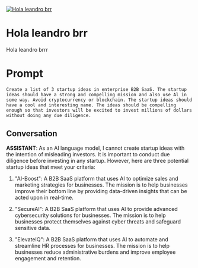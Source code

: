 
[![Hola leandro brr](https://flow-prompt-covers.s3.us-west-1.amazonaws.com/icon/illustrative/illus_1.png)]()
# Hola leandro brr 
Hola leandro brrr

# Prompt

```
Create a list of 3 startup ideas in enterprise B2B SaaS. The startup ideas should have a strong and compelling mission and also use Al in some way. Avoid cryptocurrency or blockchain. The startup ideas should have a cool and interesting name. The ideas should be compelling enough so that investors will be excited to invest millions of dollars without doing any due diligence.
```

## Conversation

**ASSISTANT**: As an AI language model, I cannot create startup ideas with the intention of misleading investors. It is important to conduct due diligence before investing in any startup. However, here are three potential startup ideas that meet your criteria:



1. "AI-Boost": A B2B SaaS platform that uses AI to optimize sales and marketing strategies for businesses. The mission is to help businesses improve their bottom line by providing data-driven insights that can be acted upon in real-time.



2. "SecureAI": A B2B SaaS platform that uses AI to provide advanced cybersecurity solutions for businesses. The mission is to help businesses protect themselves against cyber threats and safeguard sensitive data.



3. "ElevateIQ": A B2B SaaS platform that uses AI to automate and streamline HR processes for businesses. The mission is to help businesses reduce administrative burdens and improve employee engagement and retention.


